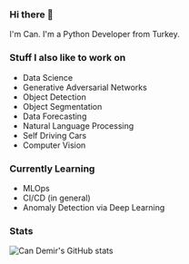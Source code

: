 ### Hi there 👋
I'm Can. I'm a Python Developer from Turkey.

### Stuff I also like to work on
<ul>
  <li>Data Science</li>
  <li>Generative Adversarial Networks</li>
  <li>Object Detection</li>
  <li>Object Segmentation</li>
  <li>Data Forecasting</li>
  <li>Natural Language Processing</li>
  <li>Self Driving Cars</li>
  <li>Computer Vision</li>
</ul>

### Currently Learning
<ul>
  <li>MLOps</li> 
  <li>CI/CD (in general)</li>
  <li>Anomaly Detection via Deep Learning</li>
</ul>

### Stats 
![Can Demir's GitHub stats](https://github-readme-stats.vercel.app/api?username=mcandemir&show_icons=true&theme=radical\&rank_icon=percentile)

